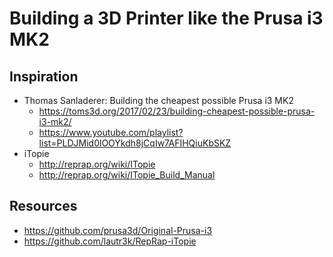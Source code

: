 # Building a 3D Printer like the Prusa i3 MK2

## Inspiration

 * Thomas Sanladerer: Building the cheapest possible Prusa i3 MK2
     * https://toms3d.org/2017/02/23/building-cheapest-possible-prusa-i3-mk2/
     * https://www.youtube.com/playlist?list=PLDJMid0lOOYkdh8jCqIw7AFIHQiuKbSKZ
 * iTopie
     * http://reprap.org/wiki/ITopie
     * http://reprap.org/wiki/ITopie_Build_Manual

## Resources

 * https://github.com/prusa3d/Original-Prusa-i3
 * https://github.com/lautr3k/RepRap-iTopie
